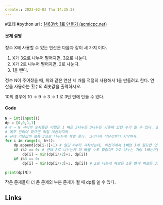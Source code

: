 ```yaml
---
create:: 2023-02-02 Thu 14:35:38
---
```

#코테  #python 
url : [1463번: 1로 만들기 (acmicpc.net)](https://www.acmicpc.net/problem/1463)
#### 문제 설명
정수 X에 사용할 수 있는 연산은 다음과 같이 세 가지 이다.

1.  X가 3으로 나누어 떨어지면, 3으로 나눈다.
2.  X가 2로 나누어 떨어지면, 2로 나눈다.
3.  1을 뺀다.

정수 N이 주어졌을 때, 위와 같은 연산 세 개를 적절히 사용해서 1을 만들려고 한다. 연산을 사용하는 횟수의 최솟값을 출력하시오.

10의 경우에 10 → 9 → 3 → 1 로 3번 만에 만들 수 있다.

#### Code
```python
N = int(input())
dp = [0,0,1,1]
# 4 ~ N 사이의 숫자들은 어쨌든 1 빼든 2나누든 3나누든 기존에 있던 수가 될 수 있다. 될 수 있으면 메모해둔걸로 걍 갖다 쓰면 된다.
# 메모 안되어 있으면 직접 계산하지뭐
# 근데 기댓값이 보통 3으로 나누는게 제일 좋다. 그러니까 적은것부터 시작하자.
for i in range(4, N+1):
    dp.append(dp[i-1]+1) # 일단 4부터 시작하는데, 이전거에서 1빼면 3에 필요한 연산량 + 1이니까 일단 넣어둔다.
    if i%2 == 0: # 근데 2로 나누는게 더 빠를 수도 있잖아? 2로 나누는 거랑 1빼는거랑 비교해보자.
        dp[i] = min(dp[i//2]+1, dp[i])
    if i%3 == 0:
        dp[i] = min(dp[i//3]+1, dp[i]) # 2로 나눈게 빠르든 1을 뺀게 빠르든 3으로 나누는 거랑도 비교해보자.
        
print(dp[N])

```

작은 문제들이 더 큰 문제의 부분 문제가 될 때 dp를 쓸 수 있다. 

## Links

